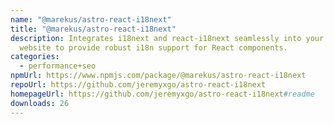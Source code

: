 ```yaml
---
name: "@marekus/astro-react-i18next"
title: "@marekus/astro-react-i18next"
description: Integrates i18next and react-i18next seamlessly into your Astro
  website to provide robust i18n support for React components.
categories:
  - performance+seo
npmUrl: https://www.npmjs.com/package/@marekus/astro-react-i18next
repoUrl: https://github.com/jeremyxgo/astro-react-i18next
homepageUrl: https://github.com/jeremyxgo/astro-react-i18next#readme
downloads: 26
---
```


